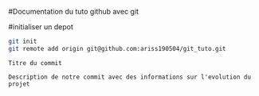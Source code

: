 #Documentation du tuto github avec git

#initialiser un depot

```bash
git init
git remote add origin git@github.com:ariss190504/git_tuto.git
```

```
Titre du commit

Description de notre commit avec des informations sur l'evolution du projet 
```